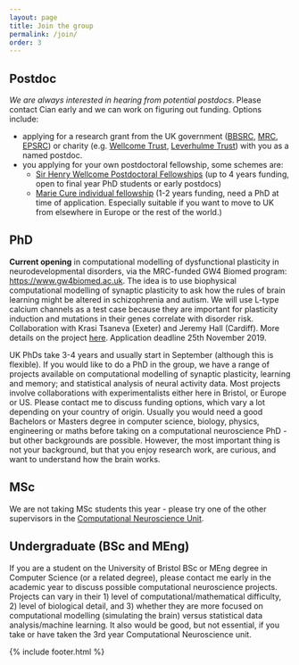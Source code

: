 ```yaml
---
layout: page
title: Join the group
permalink: /join/
order: 3
---
```


## Postdoc
*We are always interested in hearing from potential postdocs*. Please contact Cian early and we can work on figuring out funding. Options include:
- applying for a research grant from the UK government ([BBSRC](https://bbsrc.ukri.org/funding/), [MRC](https://mrc.ukri.org/funding/), [EPSRC](https://epsrc.ukri.org/funding/)) or charity (e.g. [Wellcome Trust](https://wellcome.ac.uk/funding), [Leverhulme Trust](https://www.leverhulme.ac.uk/schemes-at-a-glance)) with you as a named postdoc.
- you applying for your own postdoctoral fellowship, some schemes are:
   - [Sir Henry Wellcome Postdoctoral Fellowships](https://wellcome.ac.uk/funding/schemes/sir-henry-wellcome-postdoctoral-fellowships) (up to 4 years funding, open to final year PhD students or early postdocs)
   - [Marie Cure individual fellowship](https://ec.europa.eu/research/mariecurieactions/actions/individual-fellowships_en) (1-2 years funding, need a PhD at time of application. Especially suitable if you want to move to UK from elsewhere in Europe or the rest of the world.)

## PhD
**Current opening** in computational modelling of dysfunctional plasticity in neurodevelopmental disorders, via the MRC-funded GW4 Biomed program: <https://www.gw4biomed.ac.uk>. The idea is to use biophysical computational modelling of synaptic plasticity to ask how the rules of brain learning might be altered in schizophrenia and autism. We will use L-type calcium channels as a test case because they are important for plasticity induction and mutations in their genes correlate with disorder risk. Collaboration with Krasi Tsaneva (Exeter) and Jeremy Hall (Cardiff). More details on the project [here](https://www.gw4biomed.ac.uk/wp-content/uploads/sites/9/2019/09/Computational-modelling-of-dysfunctional-synaptic-plasticity-in-neuropsychiatric-disorders.pdf). Application deadline 25th November 2019.

UK PhDs take 3-4 years and usually start in September (although this is flexible). If you would like to do a PhD in the group, we have a range of projects available on computational modelling of synaptic plasticity, learning and memory; and statistical analysis of neural activity data. Most projects involve collaborations with experimentalists either here in Bristol, or Europe or US. Please contact me to discuss funding options, which vary a lot depending on your country of origin. Usually you would need a good Bachelors or Masters degree in computer science, biology, physics, engineering or maths before taking on a computational neuroscience PhD - but other backgrounds are possible. However, the most important thing is not your background, but that you enjoy research work, are curious, and want to understand how the brain works.

## MSc
We are not taking MSc students this year - please try one of the other supervisors in the [Computational Neuroscience Unit](https://bristolcnu.github.io).

## Undergraduate (BSc and MEng)
If you are a student on the University of Bristol BSc or MEng degree in Computer Science (or a related degree), please contact me early in the academic year to discuss possible computational neuroscience projects. Projects can vary in their 1) level of computational/mathematical difficulty, 2) level of biological detail, and 3) whether they are more focused on computational modelling (simulating the brain) versus statistical data analysis/machine learning. It also would be good, but not essential, if you take or have taken the 3rd year Computational Neuroscience unit.

{% include footer.html %}
